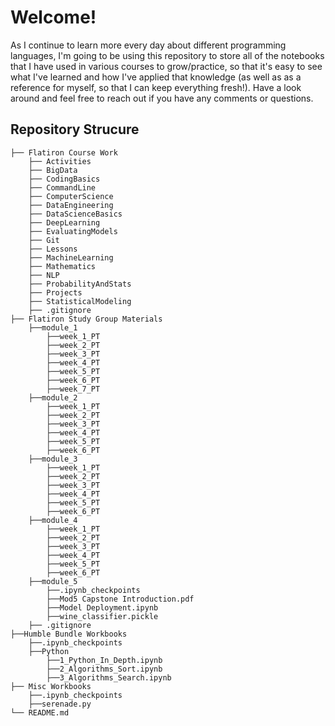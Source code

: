 # Welcome! 

As I continue to learn more every day about different programming languages, I'm going to be using this repository to store all of the notebooks that I have used in various courses to grow/practice, so that it's easy to see what I've learned and how I've applied that knowledge (as well as as a reference for myself, so that I can keep everything fresh!). Have a look around and feel free to reach out if you have any comments or questions. 

## Repository Strucure
```
├── Flatiron Course Work
    ├── Activities
    ├── BigData
    ├── CodingBasics
    ├── CommandLine
    ├── ComputerScience
    ├── DataEngineering
    ├── DataScienceBasics
    ├── DeepLearning
    ├── EvaluatingModels
    ├── Git
    ├── Lessons
    ├── MachineLearning
    ├── Mathematics
    ├── NLP
    ├── ProbabilityAndStats
    ├── Projects
    ├── StatisticalModeling
    ├── .gitignore
├── Flatiron Study Group Materials
    ├──module_1
        ├──week_1_PT
        ├──week_2_PT
        ├──week_3_PT
        ├──week_4_PT
        ├──week_5_PT
        ├──week_6_PT
        ├──week_7_PT
    ├──module_2
        ├──week_1_PT
        ├──week_2_PT
        ├──week_3_PT
        ├──week_4_PT
        ├──week_5_PT
        ├──week_6_PT
    ├──module_3
        ├──week_1_PT
        ├──week_2_PT
        ├──week_3_PT
        ├──week_4_PT
        ├──week_5_PT
        ├──week_6_PT
    ├──module_4
        ├──week_1_PT
        ├──week_2_PT
        ├──week_3_PT
        ├──week_4_PT
        ├──week_5_PT
        ├──week_6_PT
    ├──module_5
        ├──.ipynb_checkpoints
        ├──Mod5 Capstone Introduction.pdf
        ├──Model Deployment.ipynb
        ├──wine_classifier.pickle
    ├── .gitignore
├──Humble Bundle Workbooks
    ├──.ipynb_checkpoints
    ├──Python
        ├──1_Python_In_Depth.ipynb
        ├──2_Algorithms_Sort.ipynb
        ├──3_Algorithms_Search.ipynb
├── Misc Workbooks
    ├──.ipynb_checkpoints
    ├──serenade.py
└── README.md
